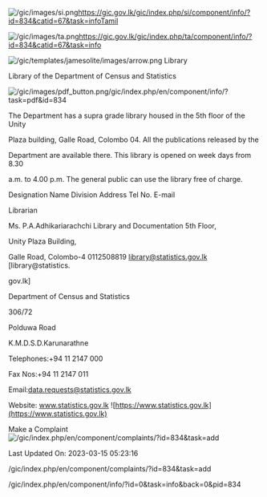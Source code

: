 <!-- Source: https://gic.gov.lk/gic/index.php/en/component/info/?id=834&catid=67&task=info -->

![/gic/images/si.png](/gic/images/si.png)https://gic.gov.lk/gic/index.php/si/component/info/?id=834&catid=67&task=infoTamil

![/gic/images/ta.png](/gic/images/ta.png)https://gic.gov.lk/gic/index.php/ta/component/info/?id=834&catid=67&task=info

![/gic/templates/jamesolite/images/arrow.png](/gic/templates/jamesolite/images/arrow.png) Library

Library of the Department of Census and Statistics

![/gic/images/pdf_button.png](/gic/images/pdf_button.png)/gic/index.php/en/component/info/?task=pdf&id=834

The Department has a supra grade library housed in the 5th floor of the Unity

Plaza building, Galle Road, Colombo 04. All the publications released by the

Department are available there. This library is opened on week days from 8.30

a.m. to 4.00 p.m. The general public can use the library free of charge.

Designation Name Division Address Tel No. E-mail

Librarian

Ms. P.A.Adhikariarachchi Library and Documentation 5th Floor,

Unity Plaza Building,

Galle Road, Colombo-4 0112508819 library@statistics.gov.lk [library@statistics.

gov.lk]

Department of Census and Statistics

306/72

Polduwa Road

K.M.D.S.D.Karunarathne

Telephones:+94 11 2147 000

Fax Nos:+94 11 2147 011

Email:data.requests@statistics.gov.lk

Website: www.statistics.gov.lk ![https://www.statistics.gov.lk](https://www.statistics.gov.lk)

Make a Complaint ![/gic/index.php/en/component/complaints/?id=834&task=add](/gic/index.php/en/component/complaints/?id=834&task=add)

Last Updated On: 2023-03-15 05:23:16

/gic/index.php/en/component/complaints/?id=834&task=add

/gic/index.php/en/component/info/?id=0&task=info&back=0&pid=834